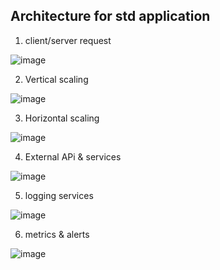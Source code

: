 ## Architecture for std application

1. client/server request

![image](https://user-images.githubusercontent.com/71604396/235223387-3edb09ff-7675-409f-b768-2197a6734905.png)

2. Vertical scaling

![image](https://user-images.githubusercontent.com/71604396/235224046-cead741d-4fd8-42f9-9dee-4ad1ff8c7bca.png)

3. Horizontal scaling

![image](https://user-images.githubusercontent.com/71604396/235225002-c9f365c3-e1f0-447d-a8c2-c3257aeb8de5.png)

4. External APi & services

![image](https://user-images.githubusercontent.com/71604396/235225570-e7f38aec-2487-4223-a3e0-ac7f8a9e4687.png)

5. logging services

![image](https://user-images.githubusercontent.com/71604396/235226515-75ee3c7b-71f5-48dd-a78d-ef0269922502.png)

6. metrics & alerts

![image](https://user-images.githubusercontent.com/71604396/235227651-bba00611-aef5-4b00-b1af-c5594a931f28.png)
